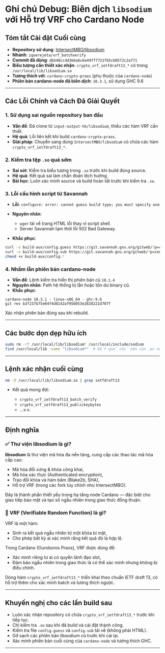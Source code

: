# Ghi chú Debug: Biên dịch `libsodium` với Hỗ trợ VRF cho Cardano Node

## Tóm tắt Cài đặt Cuối cùng

* **Repository sử dụng**: [IntersectMBO/libsodium](https://github.com/IntersectMBO/libsodium)
* **Nhánh**: `iquerejeta/vrf_batchverify`
* **Commit đã dùng**: `dbb48ccdd3b6a6c6e49ff7721f65cb0572c2a771`
* **Biểu tượng cần thiết xác nhận**: `crypto_vrf_ietfdraft13_*` có trong `/usr/local/lib/libsodium.so`
* **Tương thích với**: `cardano-crypto-praos` (phụ thuộc của `cardano-node`)
* **Phiên bản cardano-node đã biên dịch**: `10.3.1`, sử dụng GHC 9.6

---

## Các Lỗi Chính và Cách Đã Giải Quyết

### 1. Sử dụng sai nguồn repository ban đầu

* **Vấn đề**: Đã clone từ `input-output-hk/libsodium`, thiếu các hàm VRF cần thiết.
* **Hệ quả**: Lỗi liên kết khi build `cardano-crypto-praos`.
* **Giải pháp**: Chuyển sang dùng `IntersectMBO/libsodium` có chứa các hàm `crypto_vrf_ietfdraft13_*`.

### 2. Kiểm tra tệp `.so` quá sớm

* **Sai sót**: Kiểm tra biểu tượng trong `.so` trước khi build đúng source.
* **Hệ quả**: Kết quả sai làm chẩn đoán lệch hướng.
* **Bài học**: Luôn xác minh source và build hoàn tất trước khi kiểm tra `.so`.

### 3. Lỗi cấu hình script từ Savannah

* **Lỗi**: `configure: error: cannot guess build type; you must specify one`
* **Nguyên nhân**:

  * `wget` tải về trang HTML lỗi thay vì script shell.
  * Server Savannah tạm thời lỗi 502 Bad Gateway.
* **Khắc phục**:

```bash
curl -o build-aux/config.guess https://git.savannah.gnu.org/gitweb/?p=config.git\;a=blob_plain\;f=config.guess\;hb=HEAD
curl -o build-aux/config.sub https://git.savannah.gnu.org/gitweb/?p=config.git\;a=blob_plain\;f=config.sub\;hb=HEAD
chmod +x build-aux/config.*
```

### 4. Nhầm lẫn phiên bản cardano-node

* **Vấn đề**: Lệnh kiểm tra hiển thị phiên bản cũ `10.1.4`
* **Nguyên nhân**: Path hệ thống bị lẫn hoặc tồn dư binary cũ.
* **Khắc phục**:

```
cardano-node 10.3.1 - linux-x86_64 - ghc-9.6
git rev b3f237b75e64f4d8142af95b053e2828221d707f
```

Xác nhận phiên bản đúng sau khi rebuild.

---

## Các bước dọn dẹp hữu ích

```bash
sudo rm -rf /usr/local/lib/libsodium* /usr/local/include/sodium
find /usr/local/lib -name "libsodium*"  # kết quả chỉ nên còn .pc nếu có
```

---

## Lệnh xác nhận cuối cùng

```bash
nm -D /usr/local/lib/libsodium.so | grep ietfdraft13
```

* Kết quả mong đợi:

  * `crypto_vrf_ietfdraft13_batch_verify`
  * `crypto_vrf_ietfdraft13_publickeybytes`
  * ...v.v.

---

## Định nghĩa

### ✅ Thư viện **libsodium** là gì?

**libsodium** là thư viện mã hóa đa nền tảng, cung cấp các thao tác mã hóa cấp cao:

* Mã hóa đối xứng & khóa công khai,
* Mã hóa xác thực (Authenticated encryption),
* Trao đổi khóa và hàm băm (Blake2b, SHA),
* Hỗ trợ VRF (trong các fork tùy chỉnh như IntersectMBO).

Đây là thành phần thiết yếu trong hạ tầng node Cardano — đặc biệt cho giao tiếp bảo mật và tạo số ngẫu nhiên trong giao thức đồng thuận.

### 🔐 **VRF (Verifiable Random Function)** là gì?

VRF là một hàm:

* Sinh ra kết quả ngẫu nhiên từ một khóa bí mật,
* Cho phép bất kỳ ai xác minh rằng kết quả đó là hợp lệ.

Trong Cardano (Ouroboros Praos), VRF được dùng để:

* Xác minh riêng tư ai có quyền lãnh đạo slot,
* Đảm bảo ngẫu nhiên trong giao thức là có thể xác minh nhưng không bị điều chỉnh.

Dòng hàm `crypto_vrf_ietfdraft13_*` triển khai theo chuẩn IETF draft 13, có hỗ trợ thêm cho xác minh batch và tương thích ngược.

---

## Khuyến nghị cho các lần build sau

* Luôn xác nhận repository có chứa `crypto_vrf_ietfdraft13_*` trước khi tiếp tục.
* Chỉ kiểm tra `.so` sau khi đã build và cài đặt thành công.
* Kiểm tra file `config.guess` và `config.sub` tải về (không phải HTML).
* Gỡ sạch các phiên bản libsodium cũ trước khi cài lại.
* Xác minh phiên bản cuối cùng của `cardano-node` và tương thích GHC.

---

